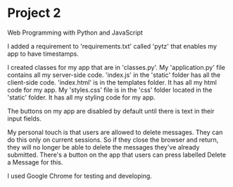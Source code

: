 # Project 2

Web Programming with Python and JavaScript

I added a requirement to 'requirements.txt' called 'pytz' that enables my app to
have timestamps.

I created classes for my app that are in 'classes.py'. My 'application.py' file
contains all my server-side code. 'index.js' in the 'static' folder has all the
client-side code. 'index.html' is in the templates folder. It has all my html
code for my app. My 'styles.css' file is in the 'css' folder located in the
'static' folder. It has all my styling code for my app.

The buttons on my app are disabled by default until there is text in their input
fields.

My personal touch is that users are allowed to delete messages. They can do this
only on current sessions. So if they close the browser and return, they will no
longer be able to delete the messages they've already submitted. There's a
button on the app that users can press labelled Delete a Message for this.

I used Google Chrome for testing and developing.
